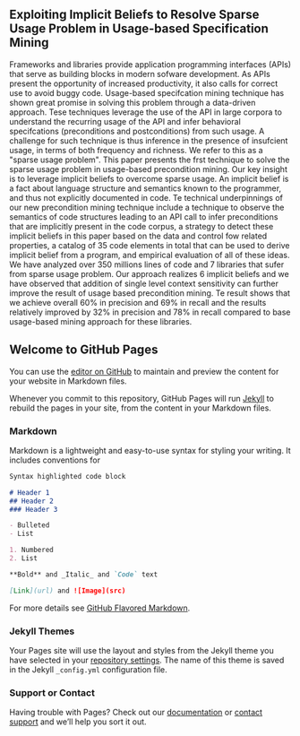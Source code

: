 ## Exploiting Implicit Beliefs to Resolve Sparse Usage Problem in Usage-based Specification Mining

Frameworks and libraries provide application programming interfaces (APIs) that serve as building blocks in modern sofware development. As APIs present the opportunity of increased productivity, it also calls for correct use to avoid buggy code. Usage-based specifcation mining technique has shown great promise in solving this problem through a data-driven approach. Tese techniques leverage the use of the API in large corpora to understand the recurring usage of the API and infer behavioral specifcations (preconditions and postconditions) from such usage. A challenge for such technique is thus inference in the presence of insufcient usage, in terms of both frequency and richness. We refer to this as a "sparse usage problem". This paper presents the frst technique to solve the sparse usage problem in usage-based precondition mining. Our key insight is to leverage implicit beliefs to overcome sparse usage. An implicit belief is a fact about language structure and semantics known to the programmer, and thus not explicitly documented in code. Te technical underpinnings of our new precondition mining technique include a technique to observe the semantics of code structures leading to an API call to infer preconditions that are implicitly present in the code corpus, a strategy to detect these implicit beliefs in this paper based on the data and control fow related properties, a catalog of 35 code elements in total that can be used to derive implicit belief from a program, and empirical evaluation of all of these ideas. We have analyzed over 350 millions lines of code and 7 libraries that sufer from sparse usage problem. Our approach realizes 6 implicit beliefs and we have observed that addition of single level context sensitivity can further improve the result of usage based precondition mining. Te result shows that we achieve overall 60% in precision and 69% in recall and the results relatively improved by 32% in precision and 78% in recall compared to base usage-based mining approach for these libraries.

## Welcome to GitHub Pages

You can use the [editor on GitHub](https://github.com/doubleblinddoubleblind/oopsla2017/edit/master/index.md) to maintain and preview the content for your website in Markdown files.

Whenever you commit to this repository, GitHub Pages will run [Jekyll](https://jekyllrb.com/) to rebuild the pages in your site, from the content in your Markdown files.

### Markdown

Markdown is a lightweight and easy-to-use syntax for styling your writing. It includes conventions for

```markdown
Syntax highlighted code block

# Header 1
## Header 2
### Header 3

- Bulleted
- List

1. Numbered
2. List

**Bold** and _Italic_ and `Code` text

[Link](url) and ![Image](src)
```

For more details see [GitHub Flavored Markdown](https://guides.github.com/features/mastering-markdown/).

### Jekyll Themes

Your Pages site will use the layout and styles from the Jekyll theme you have selected in your [repository settings](https://github.com/doubleblinddoubleblind/oopsla2017/settings). The name of this theme is saved in the Jekyll `_config.yml` configuration file.

### Support or Contact

Having trouble with Pages? Check out our [documentation](https://help.github.com/categories/github-pages-basics/) or [contact support](https://github.com/contact) and we’ll help you sort it out.

